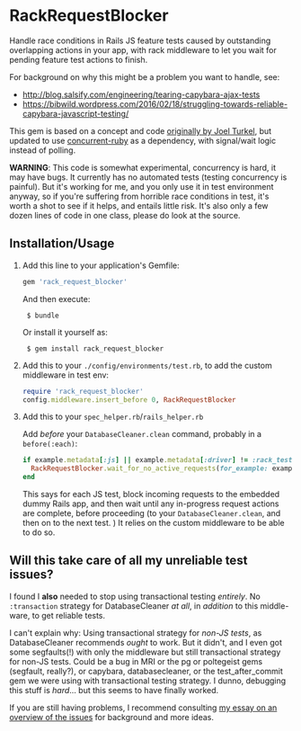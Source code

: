 # RackRequestBlocker

Handle race conditions in Rails JS feature tests caused by outstanding overlapping actions in your app, with rack middleware to let you wait for pending feature test actions to finish.

For background on why this might be a problem you want to handle, see:
* http://blog.salsify.com/engineering/tearing-capybara-ajax-tests
* https://bibwild.wordpress.com/2016/02/18/struggling-towards-reliable-capybara-javascript-testing/

This gem is based on a concept and code [originally by Joel Turkel](http://blog.salsify.com/engineering/tearing-capybara-ajax-tests), but updated to use [concurrent-ruby](https://github.com/ruby-concurrency/concurrent-ruby) as a dependency, with signal/wait logic instead of polling.

**WARNING**: This code is somewhat experimental, concurrency is hard, it may have bugs. It currently
has no automated tests (testing concurrency is painful). But it's working for me, and you
only use it in test environment anyway, so if you're suffering from horrible race
conditions in test, it's worth a shot to see if it helps, and entails little risk.
It's also only a few dozen lines of code in one class, please do look at the source. 

## Installation/Usage

1. Add this line to your application's Gemfile:

    ```ruby
    gem 'rack_request_blocker'
    ```

    And then execute:

        $ bundle

    Or install it yourself as:

        $ gem install rack_request_blocker

2. Add this to your `./config/environments/test.rb`, to add the custom middleware in test env:

    ~~~ruby
    require 'rack_request_blocker'
    config.middleware.insert_before 0, RackRequestBlocker
    ~~~

3. Add this to your `spec_helper.rb`/`rails_helper.rb`

    Add _before_ your `DatabaseCleaner.clean` command, probably in a `before(:each)`:

    ~~~ruby
    if example.metadata[:js] || example.metadata[:driver] != :rack_test
      RackRequestBlocker.wait_for_no_active_requests(for_example: example)
    end
    ~~~

    This says for each JS test, block incoming requests to the embedded dummy Rails app,
    and then wait until any in-progress request actions are complete, before proceeding
    (to your `DatabaseCleaner.clean`, and then on to the next test. ) It relies on the
    custom middleware to be able to do so.

## Will this take care of all my unreliable test issues?

I found I **also** needed to stop using transactional testing *entirely*.
No `:transaction` strategy for DatabaseCleaner *at all*, in *addition* to this
middle-ware, to get reliable tests.

I can't explain why: Using transactional strategy for *non-JS tests*, as
DatabaseCleaner recommends *ought* to work. But it didn't, and I even got
some segfaults(!) with only the middleware but still transactional strategy
for non-JS tests.  Could be a bug in MRI or the pg or poltegeist gems (segfault, really?),
or capybara, databasecleaner, or the test_after_commit gem we were using
with transactional testing strategy. I dunno, debugging this stuff
is *hard*... but this seems to have finally worked.

If you are still having problems, I recommend consulting
[my essay on an overview of the issues](https://bibwild.wordpress.com/2016/02/18/struggling-towards-reliable-capybara-javascript-testing/) for background and more ideas.


